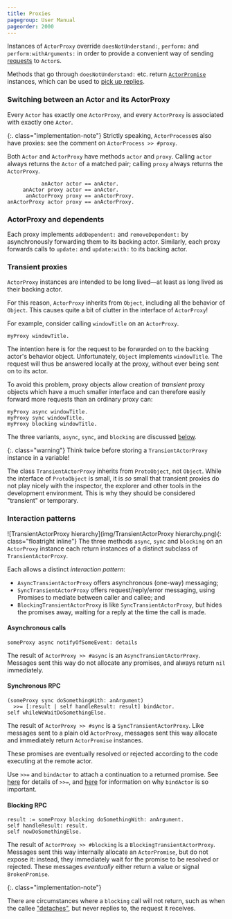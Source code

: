 ```yaml
---
title: Proxies
pagegroup: User Manual
pageorder: 2000
---
```


Instances of `ActorProxy` override `doesNotUnderstand:`, `perform:`
and `perform:withArguments:` in order to provide a convenient way of
sending [requests](requests.html) to `Actor`s.

Methods that go through `doesNotUnderstand:` etc. return
[`ActorPromise`](promises.html) instances, which can be used to
[pick up replies](promises.html#promises-from-interactions-with-actors).

### Switching between an Actor and its ActorProxy

Every `Actor` has exactly one `ActorProxy`, and every `ActorProxy` is
associated with exactly one `Actor`.

{:. class="implementation-note"}
Strictly speaking, `ActorProcess`es also have proxies: see the comment
on `ActorProcess >> #proxy`.

Both `Actor` and `ActorProxy` have methods `actor` and `proxy`.
Calling `actor` always returns the `Actor` of a matched pair; calling
`proxy` always returns the `ActorProxy`.

```smalltalk
           anActor actor == anActor.
     anActor proxy actor == anActor.
      anActorProxy proxy == anActorProxy.
anActorProxy actor proxy == anActorProxy.
```

### ActorProxy and dependents

Each proxy implements `addDependent:` and `removeDependent:` by
asynchronously forwarding them to its backing actor. Similarly, each
proxy forwards calls to `update:` and `update:with:` to its backing
actor.

### Transient proxies

`ActorProxy` instances are intended to be long lived—at least as long
lived as their backing actor.

For this reason, `ActorProxy` inherits from `Object`, including all
the behavior of `Object`. This causes quite a bit of clutter in the
interface of `ActorProxy`!

For example, consider calling `windowTitle` on an `ActorProxy`.

```smalltalk
myProxy windowTitle.
```

The intention here is for the request to be forwarded on to the
backing actor's behavior object. Unfortunately, `Object` implements
`windowTitle`. The request will thus be answered locally at the proxy,
without ever being sent on to its actor.

To avoid this problem, proxy objects allow creation of *transient*
proxy objects which have a much smaller interface and can therefore
easily forward more requests than an ordinary proxy can:

```smalltalk
myProxy async windowTitle.
myProxy sync windowTitle.
myProxy blocking windowTitle.
```

The three variants, `async`, `sync`, and `blocking` are discussed
[below](#interaction-patterns).

{:. class="warning"}
Think twice before storing a `TransientActorProxy` instance in a
variable!

The class `TransientActorProxy` inherits from `ProtoObject`, not
`Object`. While the interface of `ProtoObject` is small, it is *so*
small that transient proxies do not play nicely with the inspector,
the explorer and other tools in the development environment. This is
why they should be considered "transient" or temporary.

### Interaction patterns

![TransientActorProxy hierarchy](img/TransientActorProxy hierarchy.png){:
class="floatright inline"} The three methods `async`, `sync` and
`blocking` on an `ActorProxy` instance each return instances of a
distinct subclass of `TransientActorProxy`.

Each allows a distinct *interaction pattern*:

 - `AsyncTransientActorProxy` offers asynchronous (one-way) messaging;
 - `SyncTransientActorProxy` offers request/reply/error messaging,
   using Promises to mediate between caller and callee; and
 - `BlockingTransientActorProxy` is like `SyncTransientActorProxy`,
   but hides the promises away, waiting for a reply at the time the
   call is made.

#### Asynchronous calls

```smalltalk
someProxy async notifyOfSomeEvent: details
```

The result of `ActorProxy >> #async` is an `AsyncTransientActorProxy`.
Messages sent this way do not allocate any promises, and always return
`nil` immediately.

#### Synchronous RPC

```smalltalk
(someProxy sync doSomethingWith: anArgument)
  >>= [:result | self handleResult: result] bindActor.
self whileWeWaitDoSomethingElse.
```

The result of `ActorProxy >> #sync` is a `SyncTransientActorProxy`.
Like messages sent to a plain old `ActorProxy`, messages sent this way
allocate and immediately return `ActorPromise` instances.

These promises are eventually resolved or rejected according to the
code executing at the remote actor.

Use `>>=` and `bindActor` to attach a continuation to a returned
promise. See [here](promises.html#adding-a-continuation-to-a-promise)
for details of `>>=`, and
[here](promises.html#where-and-when-do-handlers-run) for information
on why `bindActor` is so important.

#### Blocking RPC

```smalltalk
result := someProxy blocking doSomethingWith: anArgument.
self handleResult: result.
self nowDoSomethingElse.
```

The result of `ActorProxy >> #blocking` is a
`BlockingTransientActorProxy`. Messages sent this way internally
allocate an `ActorPromise`, but do not expose it: instead, they
immediately wait for the promise to be resolved or rejected. These
messages *eventually* either return a value or signal `BrokenPromise`.

{:. class="implementation-note"}

There are circumstances where a `blocking` call will not return, such
as when the callee ["detaches"](behaviors.html#suspending-the-caller),
but never replies to, the request it receives.
